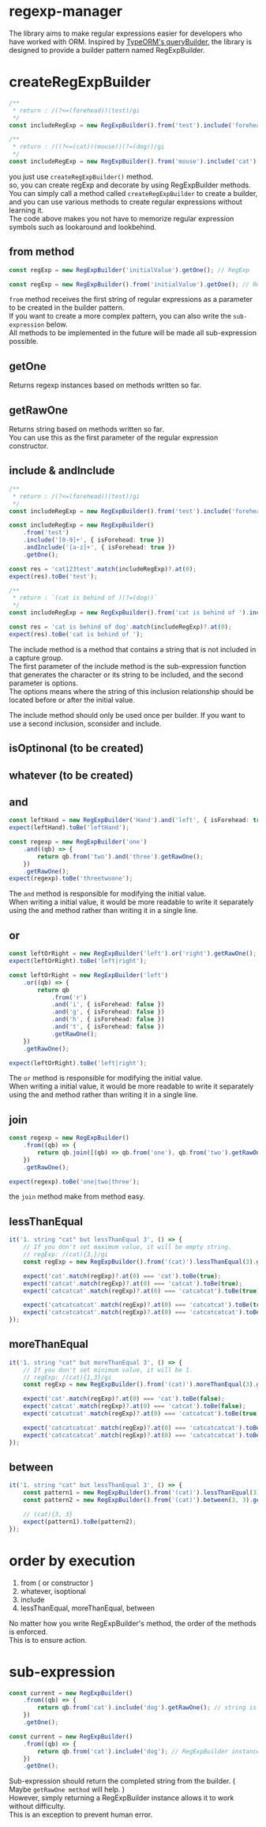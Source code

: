 # regexp-manager

The library aims to make regular expressions easier for developers who have worked with ORM.
Inspired by [TypeORM's queryBuilder](https://orkhan.gitbook.io/typeorm/docs/select-query-builder#what-is-querybuilder), the library is designed to provide a builder pattern named RegExpBuilder.

# createRegExpBuilder

```typescript
/**
 * return : /(?<=(forehead))(test)/gi
 */
const includeRegExp = new RegExpBuilder().from('test').include('forehead', { isForehead: true }).getOne();
```

```typescript
/**
 * return : /((?<=(cat))(mouse))(?=(dog))/gi
 */
const includeRegExp = new RegExpBuilder().from('mouse').include('cat').include('dog', { isForehead: false }).getOne();
```

you just use `createRegExpBuilder()` method.  
so, you can create regExp and decorate by using RegExpBuilder methods.  
You can simply call a method called `createRegExpBuilder` to create a builder, and you can use various methods to create regular expressions without learning it.  
The code above makes you not have to memorize regular expression symbols such as lookaround and lookbehind.

## from method

```typescript
const regExp = new RegExpBuilder('initialValue').getOne(); // RegExp
```

```typescript
const regExp = new RegExpBuilder().from('initialValue').getOne(); // RegExp, same meaning.
```

`from` method receives the first string of regular expressions as a parameter to be created in the builder pattern.  
If you want to create a more complex pattern, you can also write the `sub-expression` below.  
All methods to be implemented in the future will be made all sub-expression possible.

## getOne

Returns regexp instances based on methods written so far.

## getRawOne

Returns string based on methods written so far.  
You can use this as the first parameter of the regular expression constructor.

## include & andInclude

```typescript
/**
 * return : /(?<=(forehead))(test)/gi
 */
const includeRegExp = new RegExpBuilder().from('test').include('forehead', { isForehead: true }).getOne();
```

```typescript
const includeRegExp = new RegExpBuilder()
    .from('test')
    .include('[0-9]+', { isForehead: true })
    .andInclude('[a-z]+', { isForehead: true })
    .getOne();

const res = 'cat123test'.match(includeRegExp)?.at(0);
expect(res).toBe('test');
```

```typescript
/**
 * return : `(cat is behind of )(?=(dog))`
 */
const includeRegExp = new RegExpBuilder().from('cat is behind of ').include('dog', { isForehead: false }).getOne();

const res = 'cat is behind of dog'.match(includeRegExp)?.at(0);
expect(res).toBe('cat is behind of ');
```

The include method is a method that contains a string that is not included in a capture group.  
The first parameter of the include method is the sub-expression function that generates the character or its string to be included, and the second parameter is options.  
The options means where the string of this inclusion relationship should be located before or after the initial value.

The include method should only be used once per builder. If you want to use a second inclusion, sconsider and include.

## isOptinonal (to be created)

## whatever (to be created)

## and

```typescript
const leftHand = new RegExpBuilder('Hand').and('left', { isForehead: true }).getRawOne();
expect(leftHand).toBe('leftHand');
```

```typescript
const regexp = new RegExpBuilder('one')
    .and((qb) => {
        return qb.from('two').and('three').getRawOne();
    })
    .getRawOne();
expect(regexp).toBe('threetwoone');
```

The `and` method is responsible for modifying the initial value.  
When writing a initial value, it would be more readable to write it separately using the and method rather than writing it in a single line.

## or

```typescript
const leftOrRight = new RegExpBuilder('left').or('right').getRawOne();
expect(leftOrRight).toBe('left|right');
```

```typescript
const leftOrRight = new RegExpBuilder('left')
    .or((qb) => {
        return qb
            .from('r')
            .and('i', { isForehead: false })
            .and('g', { isForehead: false })
            .and('h', { isForehead: false })
            .and('t', { isForehead: false })
            .getRawOne();
    })
    .getRawOne();

expect(leftOrRight).toBe('left|right');
```

The `or` method is responsible for modifying the initial value.  
When writing a initial value, it would be more readable to write it separately using the and method rather than writing it in a single line.

## join

```typescript
const regexp = new RegExpBuilder()
    .from((qb) => {
        return qb.join([(qb) => qb.from('one'), qb.from('two').getRawOne(), 'three'], '|');
    })
    .getRawOne();

expect(regexp).toBe('one|two|three');
```

the `join` method make from method easy.

## lessThanEqual

```typescript
it('1. string "cat" but lessThanEqual 3', () => {
    // If you don't set maximum value, it will be empty string.
    // regExp: /(cat){3,}/gi
    const regExp = new RegExpBuilder().from('(cat)').lessThanEqual(3).getOne();

    expect('cat'.match(regExp)?.at(0) === 'cat').toBe(true);
    expect('catcat'.match(regExp)?.at(0) === 'catcat').toBe(true);
    expect('catcatcat'.match(regExp)?.at(0) === 'catcatcat').toBe(true);

    expect('catcatcatcat'.match(regExp)?.at(0) === 'catcatcat').toBe(true);
    expect('catcatcatcat'.match(regExp)?.at(0) === 'catcatcatcat').toBe(false);
});
```

## moreThanEqual

```typescript
it('1. string "cat" but moreThanEqual 3', () => {
    // If you don't set minimum value, it will be 1.
    // regExp: /(cat){1,3}/gi
    const regExp = new RegExpBuilder().from('(cat)').moreThanEqual(3).getOne();

    expect('cat'.match(regExp)?.at(0) === 'cat').toBe(false);
    expect('catcat'.match(regExp)?.at(0) === 'catcat').toBe(false);
    expect('catcatcat'.match(regExp)?.at(0) === 'catcatcat').toBe(true);

    expect('catcatcatcat'.match(regExp)?.at(0) === 'catcatcatcat').toBe(true);
    expect('catcatcatcat'.match(regExp)?.at(0) === 'catcatcatcat').toBe(true);
});
```

## between

```typescript
it('1. string "cat" but lessThanEqual 3', () => {
    const pattern1 = new RegExpBuilder().from('(cat)').lessThanEqual(3).moreThanEqual(3).getRawOne();
    const pattern2 = new RegExpBuilder().from('(cat)').between(3, 3).getRawOne();

    // (cat){3, 3}
    expect(pattern1).toBe(pattern2);
});
```

# order by execution

1. from ( or constructor )
2. whatever, isoptional
3. include
4. lessThanEqual, moreThanEqual, between

No matter how you write RegExpBuilder's method, the order of the methods is enforced.  
This is to ensure action.

# sub-expression

```typescript
const current = new RegExpBuilder()
    .from((qb) => {
        return qb.from('cat').include('dog').getRawOne(); // string is ok
    })
    .getOne();
```

```typescript
const current = new RegExpBuilder()
    .from((qb) => {
        return qb.from('cat').include('dog'); // RegExpBuilder instance is ok
    })
    .getOne();
```

Sub-expression should return the completed string from the builder. ( Maybe `getRawOne method` will help. )  
However, simply returning a RegExpBuilder instance allows it to work without difficulty.  
This is an exception to prevent human error.
